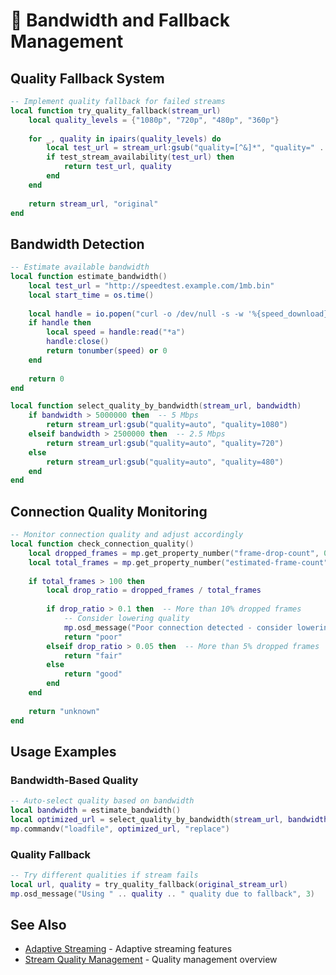 # 🔧 Bandwidth and Fallback Management

## Quality Fallback System
```lua
-- Implement quality fallback for failed streams
local function try_quality_fallback(stream_url)
    local quality_levels = {"1080p", "720p", "480p", "360p"}
    
    for _, quality in ipairs(quality_levels) do
        local test_url = stream_url:gsub("quality=[^&]*", "quality=" .. quality)
        if test_stream_availability(test_url) then
            return test_url, quality
        end
    end
    
    return stream_url, "original"
end
```

## Bandwidth Detection
```lua
-- Estimate available bandwidth
local function estimate_bandwidth()
    local test_url = "http://speedtest.example.com/1mb.bin"
    local start_time = os.time()
    
    local handle = io.popen("curl -o /dev/null -s -w '%{speed_download}' " .. test_url)
    if handle then
        local speed = handle:read("*a")
        handle:close()
        return tonumber(speed) or 0
    end
    
    return 0
end

local function select_quality_by_bandwidth(stream_url, bandwidth)
    if bandwidth > 5000000 then  -- 5 Mbps
        return stream_url:gsub("quality=auto", "quality=1080")
    elseif bandwidth > 2500000 then  -- 2.5 Mbps
        return stream_url:gsub("quality=auto", "quality=720")
    else
        return stream_url:gsub("quality=auto", "quality=480")
    end
end
```

## Connection Quality Monitoring
```lua
-- Monitor connection quality and adjust accordingly
local function check_connection_quality()
    local dropped_frames = mp.get_property_number("frame-drop-count", 0)
    local total_frames = mp.get_property_number("estimated-frame-count", 1)
    
    if total_frames > 100 then
        local drop_ratio = dropped_frames / total_frames
        
        if drop_ratio > 0.1 then  -- More than 10% dropped frames
            -- Consider lowering quality
            mp.osd_message("Poor connection detected - consider lowering quality", 3)
            return "poor"
        elseif drop_ratio > 0.05 then  -- More than 5% dropped frames
            return "fair"
        else
            return "good"
        end
    end
    
    return "unknown"
end
```

## Usage Examples

### Bandwidth-Based Quality
```lua
-- Auto-select quality based on bandwidth
local bandwidth = estimate_bandwidth()
local optimized_url = select_quality_by_bandwidth(stream_url, bandwidth)
mp.commandv("loadfile", optimized_url, "replace")
```

### Quality Fallback
```lua
-- Try different qualities if stream fails
local url, quality = try_quality_fallback(original_stream_url)
mp.osd_message("Using " .. quality .. " quality due to fallback", 3)
```

## See Also
- [Adaptive Streaming](technical-streaming-adaptive.md) - Adaptive streaming features
- [Stream Quality Management](technical-streaming-quality.md) - Quality management overview
